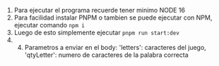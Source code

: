 1. Para ejecutar el programa recuerde tener minimo NODE 16
2. Para facilidad instalar PNPM o tambien se puede ejecutar con NPM, ejecutar comando `npm i`
3. Luego de esto simplemente ejecutar `pnpm run start:dev`
4. 4. Parametros a enviar en el body: 'letters': caracteres del juego, 'qtyLetter': numero de caracteres de la palabra correcta
